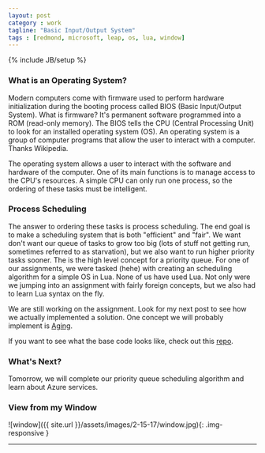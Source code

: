 ```yaml
---
layout: post
category : work
tagline: "Basic Input/Output System"
tags : [redmond, microsoft, leap, os, lua, window]
---
```

{% include JB/setup %}

### What is an Operating System?

Modern computers come with firmware used to perform hardware initialization during the booting process called BIOS (Basic Input/Output System). What is firmware? It's permanent software programmed into a ROM (read-only memory). The BIOS tells the CPU (Central Processing Unit) to look for an installed operating system (OS). An operating system is a group of computer programs that allow the user to interact with a computer. Thanks Wikipedia.


The operating system allows a user to interact with the software and hardware of the computer. One of its main functions is to manage access to the CPU's resources. A simple CPU can only run one process, so the ordering of these tasks must be intelligent. 

### Process Scheduling

The answer to ordering these tasks is process scheduling. The end goal is to make a scheduling system that is both "efficient" and "fair". We want don't want our queue of tasks to grow too big (lots of stuff not getting run, sometimes referred to as starvation), but we also want to run higher priority tasks sooner. The is the high level concept for a priority queue. For one of our assignments, we were tasked (hehe) with creating an scheduling algorithm for a simple OS in Lua. None of us have used Lua. Not only were we jumping into an assignment with fairly foreign concepts, but we also had to learn Lua syntax on the fly.


We are still working on the assignment. Look for my next post to see how we actually implemented a solution. One concept we will probably implement is [Aging](https://en.wikipedia.org/wiki/Aging_(scheduling)#Example).


If you want to see what the base code looks like, check out this [repo](https://github.com/alex-wap/schedlua).

### What's Next?

Tomorrow, we will complete our priority queue scheduling algorithm and learn about Azure services.


### View from my Window

![window]({{ site.url }}/assets/images/2-15-17/window.jpg){: .img-responsive }


---
